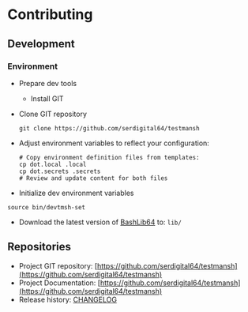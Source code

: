 # Contributing

## Development

### Environment

- Prepare dev tools
  - Install GIT
- Clone GIT repository

  ```shell
  git clone https://github.com/serdigital64/testmansh
  ```

- Adjust environment variables to reflect your configuration:

  ```shell
  # Copy environment definition files from templates:
  cp dot.local .local
  cp dot.secrets .secrets
  # Review and update content for both files
  ```

- Initialize dev environment variables

```shell
source bin/devtmsh-set
```

- Download the latest version of [BashLib64](https://github.com/serdigital64/bashlib64) to: `lib/`

## Repositories

- Project GIT repository: [https://github.com/serdigital64/testmansh](https://github.com/serdigital64/testmansh)
- Project Documentation: [https://github.com/serdigital64/testmansh](https://github.com/serdigital64/testmansh)
- Release history: [CHANGELOG](CHANGELOG.md)
